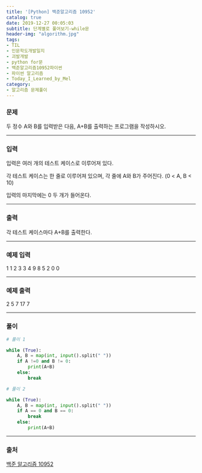 ```yaml
---
title: '[Python] 백준알고리즘 10952'
catalog: true
date: 2019-12-27 00:05:03
subtitle: 단계별로 풀어보기-while문
header-img: "algorithm.jpg"
tags:
- TIL
- 인문학도개발일지
- 괴발개발
- python for문
- 백준알고리즘10952파이썬
- 파이썬 알고리즘
- Today_I_Learned_by_Mel
category:
- 알고리즘 문제풀이
---
```

### 문제
두 정수 A와 B를 입력받은 다음, A+B를 출력하는 프로그램을 작성하시오.

---
### 입력
입력은 여러 개의 테스트 케이스로 이루어져 있다.

각 테스트 케이스는 한 줄로 이루어져 있으며, 각 줄에 A와 B가 주어진다. (0 < A, B < 10)

입력의 마지막에는 0 두 개가 들어온다.

---
### 출력
각 테스트 케이스마다 A+B를 출력한다.

---
### 예제 입력
1 1
2 3
3 4
9 8
5 2
0 0

---
### 예제 출력
2
5
7
17
7

---
### 풀이
```python
# 풀이 1

while (True):
    A, B = map(int, input().split(" "))
    if A !=0 and B != 0:
        print(A+B)
    else:
        break
```

```python
# 풀이 2

while (True):
    A, B = map(int, input().split(" "))
    if A == 0 and B == 0:
        break
    else:
        print(A+B)
```

---
### 출처
[백준 알고리즘 10952](https://www.acmicpc.net/problem/10952)
